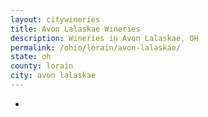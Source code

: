 ```yaml
---
layout: citywineries
title: Avon Lalaskae Wineries
description: Wineries in Avon Lalaskae, OH
permalink: /ohio/lorain/avon-lalaskae/
state: oh
county: lorain
city: avon lalaskae
---
```

-
